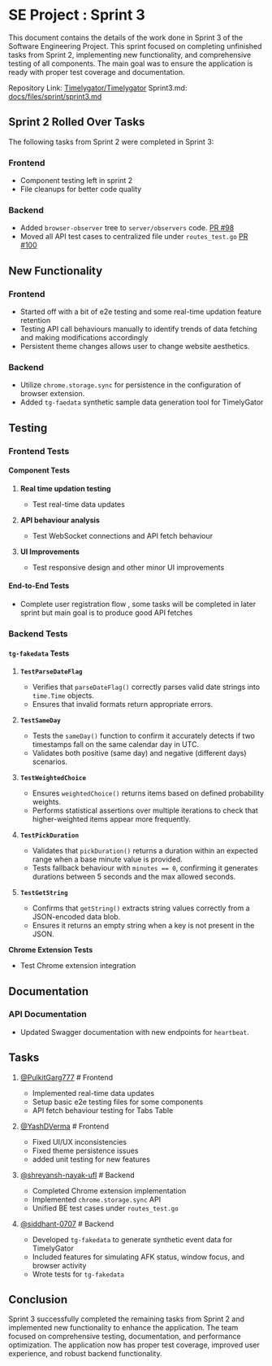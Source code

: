 # SE Project : Sprint 3

This document contains the details of the work done in Sprint 3 of the Software Engineering Project. This sprint focused on completing unfinished tasks from Sprint 2, implementing new functionality, and comprehensive testing of all components. The main goal was to ensure the application is ready with proper test coverage and documentation.

Repository Link: [Timelygator/Timelygator](https://github.com/timelygator/TimelyGator)
Sprint3.md: [docs/files/sprint/sprint3.md](https://github.com/timelygator/TimelyGator/blob/main/docs/files/sprint/Sprint3.md)

## Sprint 2 Rolled Over Tasks

The following tasks from Sprint 2 were completed in Sprint 3:

### Frontend
- Component testing left in sprint 2
- File cleanups for better code quality 

### Backend
- Added `browser-observer` tree to `server/observers` code. [PR #98](https://github.com/timelygator/TimelyGator/pull/98)
- Moved all API test cases to centralized file under `routes_test.go` [PR #100](https://github.com/timelygator/TimelyGator/pull/100)

## New Functionality

### Frontend
- Started off with a bit of e2e testing and some real-time updation feature retention
- Testing API call behaviours manually to identify trends of data fetching and making modifications accordingly
- Persistent theme changes allows user to change website aesthetics.

### Backend
- Utilize `chrome.storage.sync` for persistence in the configuration of browser extension.
- Added `tg-faedata` synthetic sample data generation tool for TimelyGator

## Testing

### Frontend Tests

#### Component Tests
1. **Real time updation testing**
   - Test real-time data updates

2. **API behaviour analysis**
   - Test WebSocket connections and API fetch behaviour

3. **UI Improvements**
   - Test responsive design and other minor UI improvements 

#### End-to-End Tests
- Complete user registration flow , some tasks will be completed in later sprint but main goal is to produce good API fetches

### Backend Tests

#### `tg-fakedata` Tests
1. **`TestParseDateFlag`**  
   - Verifies that `parseDateFlag()` correctly parses valid date strings into `time.Time` objects.  
   - Ensures that invalid formats return appropriate errors.

2. **`TestSameDay`**  
   - Tests the `sameDay()` function to confirm it accurately detects if two timestamps fall on the same calendar day in UTC.  
   - Validates both positive (same day) and negative (different days) scenarios.

3. **`TestWeightedChoice`**  
   - Ensures `weightedChoice()` returns items based on defined probability weights.  
   - Performs statistical assertions over multiple iterations to check that higher-weighted items appear more frequently.

4. **`TestPickDuration`**  
   - Validates that `pickDuration()` returns a duration within an expected range when a base minute value is provided.  
   - Tests fallback behaviour with `minutes == 0`, confirming it generates durations between 5 seconds and the max allowed seconds.

5. **`TestGetString`**  
   - Confirms that `getString()` extracts string values correctly from a JSON-encoded data blob.  
   - Ensures it returns an empty string when a key is not present in the JSON.

**Chrome Extension Tests**
   - Test Chrome extension integration

## Documentation

### API Documentation
- Updated Swagger documentation with new endpoints for `heartbeat`.

## Tasks

1. [@PulkitGarg777](https://github.com/PulkitGarg777) # Frontend
    - Implemented real-time data updates
    - Setup basic e2e testing files for some components
    - API fetch behaviour testing for Tabs Table


2. [@YashDVerma](https://github.com/YashDVerma) # Frontend
    - Fixed UI/UX inconsistencies
    - Fixed theme persistence issues
    - added unit testing for new features


3. [@shreyansh-nayak-ufl](https://github.com/shreyansh-nayak-ufl) # Backend
    - Completed Chrome extension implementation
    - Implemented `chrome.storage.sync` API
    - Unified BE test cases under `routes_test.go`


4. [@siddhant-0707](https://github.com/siddhant-0707) # Backend
    - Developed `tg-fakedata` to generate synthetic event data for TimelyGator
    - Included features for simulating AFK status, window focus, and browser activity
    - Wrote tests for `tg-fakedata`


## Conclusion

Sprint 3 successfully completed the remaining tasks from Sprint 2 and implemented new functionality to enhance the application. The team focused on comprehensive testing, documentation, and performance optimization. The application now has proper test coverage, improved user experience, and robust backend functionality.
